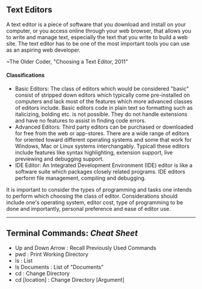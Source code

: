 ## Text Editors

A text editor is a piece of software that you download and install on your computer, or you access online through your web browser, that allows you to write and manage text, especially the text that you write to build a web site. The text editor has to be one of the most important tools you can use as an aspiring web developer.

~The Older Coder, "Choosing a Text Editor, 2011"

#### Classifications
- Basic Editors: The class of editors which would be considered "basic" consist of stripped down editors which typically come pre-installed on computers and lack most of the features which more advanced classes of editors include.  Basic editors code in plain text so formatting such as italicizing, bolding etc. is not possible.  They do not handle extensions and have no features to assist in finding code errors.
- Advanced Editors: Third party editors can be purchased or downloaded for free from the web or app-stores.  There are a wide range of editors for oriented toward different operating systems and some that work for Windows, Mac or Linux systems interchangably.  Typicall these editors include features like syntax highlighting, extension support, live previewing and debugging support.
- IDE Editor: An Integrated Development Environment (IDE) editor is like a software suite which packages closely related programs.  IDE editors perform file management, compiling and debugging.

It is important to consider the types of programming and tasks one intends to perform which choosing the class of editor. Considerations should include one's operating system, editor cost, type of programming to be done and importantly, personal preference and ease of editor use.

---

## Terminal Commands: *Cheat Sheet*

- Up and Down Arrow : Recall Previously Used Commands
- pwd : Print Working Directory
- ls : List
- ls Documents : List of "Documents"
- cd : Change Directory
- cd [location] : Change Directory [Argument]
